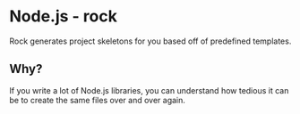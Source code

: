 Node.js - rock
=================

Rock generates project skeletons for you based off of predefined templates.



Why?
----

If you write a lot of Node.js libraries, you can understand how tedious it can be to create the same files over and over again.


